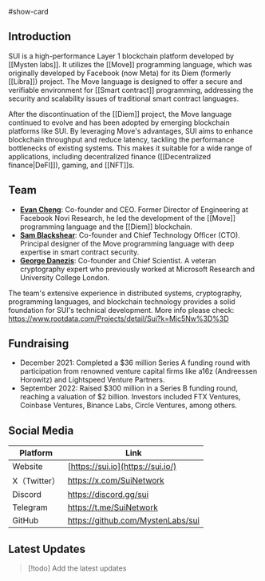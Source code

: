 #show-card

## Introduction

SUI is a high-performance Layer 1 blockchain platform developed by [[Mysten labs]]. It utilizes the [[Move]] programming language, which was originally developed by Facebook (now Meta) for its Diem (formerly [[Libra]]) project. The Move language is designed to offer a secure and verifiable environment for [[Smart contract]] programming, addressing the security and scalability issues of traditional smart contract languages.

After the discontinuation of the [[Diem]] project, the Move language continued to evolve and has been adopted by emerging blockchain platforms like SUI. By leveraging Move's advantages, SUI aims to enhance blockchain throughput and reduce latency, tackling the performance bottlenecks of existing systems. This makes it suitable for a wide range of applications, including decentralized finance ([[Decentralized finance|DeFI]]), gaming, and [[NFT]]s.

## Team

- [**Evan Cheng**](https://www.linkedin.com/in/chengevan/): Co-founder and CEO. Former Director of Engineering at Facebook Novi Research, he led the development of the [[Move]] programming language and the [[Diem]] blockchain.
- [**Sam Blackshear**](https://www.linkedin.com/in/sam-blackshear-599b3965/): Co-founder and Chief Technology Officer (CTO). Principal designer of the Move programming language with deep expertise in smart contract security.
- [**George Danezis**](https://www.linkedin.com/in/gdanezis/): Co-founder and Chief Scientist. A veteran cryptography expert who previously worked at Microsoft Research and University College London.

The team's extensive experience in distributed systems, cryptography, programming languages, and blockchain technology provides a solid foundation for SUI's technical development. More info please check: https://www.rootdata.com/Projects/detail/Sui?k=Mjc5Nw%3D%3D

## Fundraising

- December 2021: Completed a $36 million Series A funding round with participation from renowned venture capital firms like a16z (Andreessen Horowitz) and Lightspeed Venture Partners.
- September 2022: Raised $300 million in a Series B funding round, reaching a valuation of $2 billion. Investors included FTX Ventures, Coinbase Ventures, Binance Labs, Circle Ventures, among others.

## Social Media

| Platform     | Link                              |
| ------------ | --------------------------------- |
| Website      | [https://sui.io](https://sui.io/) |
| X（Twitter） | https://x.com/SuiNetwork          |
| Discord      | https://discord.gg/sui            |
| Telegram     | https://t.me/SuiNetwork           |
| GitHub       | https://github.com/MystenLabs/sui |

## Latest Updates

> [!todo]
> Add the latest updates
